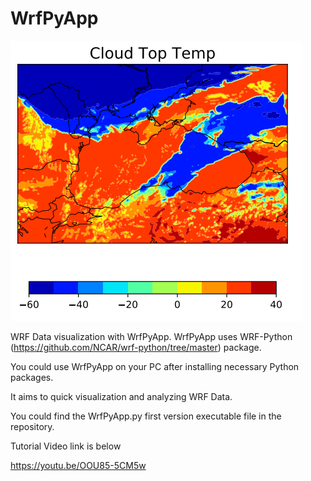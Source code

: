 # WrfPyApp
![alt text](https://github.com/onurhdogan/WrfPyApp/blob/master/ctt.png)


WRF Data visualization with WrfPyApp.
WrfPyApp uses WRF-Python (https://github.com/NCAR/wrf-python/tree/master) package.

You could use WrfPyApp on your PC after installing necessary Python packages.

It aims to quick visualization and analyzing WRF Data. 

You could find the WrfPyApp.py first version executable file in the repository.

Tutorial Video link is below 

https://youtu.be/OOU85-5CM5w
